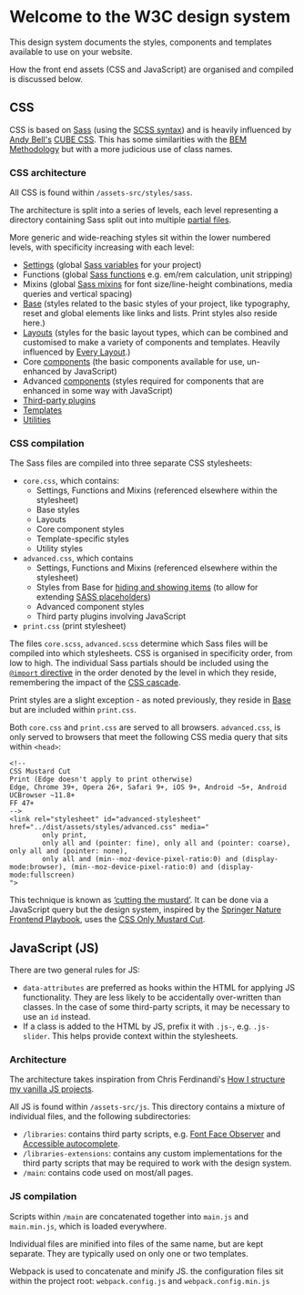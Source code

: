 # Welcome to the W3C design system

This design system documents the styles, components and templates available to use on your website.

How the front end assets (CSS and JavaScript) are organised and compiled is discussed below.

## CSS

CSS is based on [Sass](http://sass-lang.com/) (using the [SCSS syntax](https://sass-lang.com/documentation/syntax)) and is heavily influenced by [Andy Bell's](https://github.com/andy-piccalilli/) [CUBE CSS](https://cube.fyi/). This has some similarities with the [BEM Methodology](http://getbem.com/) but with a more judicious use of class names.

### CSS architecture

All CSS is found within `/assets-src/styles/sass`.

The architecture is split into a series of levels, each level representing a directory containing Sass split out into multiple [partial files](https://sass-lang.com/guide#topic-4).

More generic and wide-reaching styles sit within the lower numbered levels, with specificity increasing with each level:

- [Settings](settings/README.md) (global [Sass variables](https://sass-lang.com/documentation/variables) for your project)
- Functions (global [Sass functions](https://sass-lang.com/documentation/values/functions) e.g. em/rem calculation, unit stripping)
- Mixins (global [Sass mixins](https://sass-lang.com/documentation/at-rules/mixin) for font size/line-height combinations, media queries and vertical spacing)
- [Base](base/README.md) (styles related to the basic styles of your project, like typography, reset and global elements like links and lists. Print styles also reside here.)
- [Layouts](layouts/README.md) (styles for the basic layout types, which can be combined and customised to make a variety of components and templates. Heavily influenced by [Every Layout](https://every-layout.dev/).)
- Core [components](components/README.md) (the basic components available for use, un-enhanced by JavaScript)
- Advanced [components](components/README.md) (styles required for components that are enhanced in some way with JavaScript)
- [Third-party plugins](third-party-plugins/README.md)
- [Templates](templates/README.md)
- [Utilities](utilities/README.md)

### CSS compilation

The Sass files are compiled into three separate CSS stylesheets:

- `core.css`, which contains:
    - Settings, Functions and Mixins (referenced elsewhere within the stylesheet)
    - Base styles
    - Layouts
    - Core component styles
    - Template-specific styles
    - Utility styles
- `advanced.css`, which contains
    - Settings, Functions and Mixins (referenced elsewhere within the stylesheet)
    - Styles from Base for [hiding and showing items](base/how-to-hide-and-show-things.md) (to allow for extending [SASS placeholders](https://sass-lang.com/documentation/style-rules/placeholder-selectors))
    - Advanced component styles
    - Third party plugins involving JavaScript
- `print.css` (print stylesheet)

The files `core.scss`, `advanced.scss` determine which Sass files will be compiled into which stylesheets. CSS is organised in specificity order, from low to high. The individual Sass partials should be included using the [`@import` directive](https://sass-lang.com/documentation/at-rules/import#partials) in the order denoted by the level in which they reside, remembering the impact of the [CSS cascade](https://wattenberger.com/blog/css-cascade). 

Print styles are a slight exception - as noted previously, they reside in [Base](base/README.md) but are included within `print.css`.

Both `core.css` and `print.css` are served to all browsers. `advanced.css`, is only served to browsers that meet the following CSS media query that sits within `<head>`:

```
<!--
CSS Mustard Cut
Print (Edge doesn't apply to print otherwise)
Edge, Chrome 39+, Opera 26+, Safari 9+, iOS 9+, Android ~5+, Android UCBrowser ~11.8+
FF 47+
-->
<link rel="stylesheet" id="advanced-stylesheet" href="../dist/assets/styles/advanced.css" media="
        only print,
        only all and (pointer: fine), only all and (pointer: coarse), only all and (pointer: none),
        only all and (min--moz-device-pixel-ratio:0) and (display-mode:browser), (min--moz-device-pixel-ratio:0) and (display-mode:fullscreen)
">
```

This technique is known as [‘cutting the mustard’](https://www.zeldman.com/2015/09/01/youre-welcome-cutting-the-mustard-then-and-now/). It can be done via a JavaScript query but the design system, inspired by the [Springer Nature Frontend Playbook](https://github.com/springernature/frontend-playbook/blob/main/practices/graded-browser-support.md), uses the [CSS Only Mustard Cut](https://github.com/Fall-Back/CSS-Mustard-Cut).

## JavaScript (JS)

There are two general rules for JS:

- `data-attributes` are preferred as hooks within the HTML for applying JS functionality. They are less likely to be accidentally over-written than classes. In the case of some third-party scripts, it may be necessary to use an `id` instead.
- If a class is added to the HTML by JS, prefix it with `.js-`, e.g. `.js-slider`. This helps provide context within the stylesheets.

### Architecture

The architecture takes inspiration from Chris Ferdinandi's [How I structure my vanilla JS projects](https://gomakethings.com/how-i-structure-my-vanilla-js-projects/).

All JS is found within `/assets-src/js`. This directory contains a mixture of individual files, and the following subdirectories:

- `/libraries`: contains third party scripts, e.g. [Font Face Observer](https://fontfaceobserver.com/) and [Accessible autocomplete](https://github.com/alphagov/accessible-autocomplete).
- `/libraries-extensions`: contains any custom implementations for the third party scripts that may be required to work with the design system.
- `/main`: contains code used on most/all pages.

### JS compilation

Scripts within `/main` are concatenated together into `main.js` and `main.min.js`, which is loaded everywhere.

Individual files are minified into files of the same name, but are kept separate. They are typically used on only one or two templates.

Webpack is used to concatenate and minify JS. the configuration files sit within the project root: `webpack.config.js` and `webpack.config.min.js`